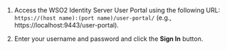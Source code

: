 1. Access the WSO2 Identity Server User Portal using the following URL: `https://(host name):(port name)/user-portal/`
(e.g., https://localhost:9443/user-portal).

2. Enter your username and password and click the **Sign In** button.